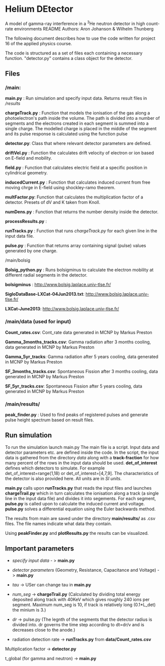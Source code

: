 # Helium DEtector
A model of gamma-ray interference in a $^3$He neutron detector in high count-rate environments
README
Authors:
Aron Johanson & Wilhelm Thunberg

The following document describes how to use the code written for project 16
of the applied physics course.

The code is structured as a set of files each containing a necessary function.
"detector.py" contains a class object for the detector.

## Files
### /main:

**main.py** : Run simulation and specify input data. Returns result files in */results* 


**chargeTrack.py** :  Function that models the ionisation of the gas along a photoelectron's path inside the volume.
    The path is divided into a number of segments and the electrons created in each segment is summed into
    a single charge. The modelled charge is placed in the middle of the segment and its pulse response 
    is calculated using the function pulse 
    
**detector.py**: Class that where relevant detector parameters are defined.

**driftVel.py** : Function the calculates drift velocity of electron or ion based on E-field and mobility.

**field.py** : Function that calculates electric field at a specific position in cylindrical geometry.

**inducedCurrent.py** :     Function that calculates induced current from free moving chrge in E-field using shockley-ramo theorem.

**multFactor.py**: Function that calculates the multiplication factor of a detector. Presets of dV and K taken from Knoll.

**numDens.py** :   Function that returns the number density inside the detector.

**processResults.py** : 

**runTracks.py** : Function that runs *chargeTrack.py* for each given line in the input data file.

**pulse.py** :   Function that returns array containing signal (pulse) values generated by one charge.


/main/bolsig

**Bolsig_python.py** : Runs bolsigminus to calculate the electron mobility at different radial segments in the detector.

**bolsigminus** : http://www.bolsig.laplace.univ-tlse.fr/

**SigloDataBase-LXCat-04Jun2013.txt**: http://www.bolsig.laplace.univ-tlse.fr/

**LXCat-June2013**: http://www.bolsig.laplace.univ-tlse.fr/

### /main/data (used for input)
**Count_rates.csv**: Cont_rate data generated in MCNP by Markus Preston

**Gamma_3months_tracks.csv**: Gamma radiation after 3 months cooling, data generated in MCNP by Markus Preston

**Gamma_5yr_tracks**:  Gamma radiation after 5 years cooling, data generated in MCNP by Markus Preston

**SF_3months_tracks.csv**:  Spontaneous Fission after 3 months cooling, data generated in MCNP by Markus Preston

**SF_5yr_tracks.csv**:  Spontaneous Fission after 5 years cooling, data generated in MCNP by Markus Preston

### /main/results/

**peak_finder.py** : Used to find peaks of registered pulses and generate pulse height spectrum based on result files.




## Run simulation
To run the simulation launch main.py
The main file is a script. Input data and detector parameters etc. are defined inside the code.
In the script, the input data is gathered from the directory *data* along with a **track-fraction** for how many percent of the rows in the input data should be used.
**det_of_interest** defines which detectors to simulate. For example det_of_interest=range(1,18)
or det_of_interest=[4,7,9].
The characteristics of the detector is also provided here. All units are in *SI units*.

**main.py** calls upon **runTracks.py** that reads the input files and launches **chargeTrail.py**
which in turn calculates the ionisation along a track (a single line in the input data file) and divides it into segements.
For each segment, **pulse.py** is called upon to calculate the induced current and voltage.
**pulse.py** solves a differential equation using the Euler backwards method.

The results from main are saved under the directory **main/results/** as .csv files. The file names indicate
what data they contain. 

Using **peakFinder.py** and **plotResults.py** the results can be visualized.

## Important parameters

- *specify input data* - > **main.py**

- *detector parameters* (Geometry, Resistance, Capacitance and Voltage) - > **main.py**

- *tau* -> USer can change tau in **main.py**

- *num_seg* -> **chargeTrail.py** (Calculated by dividing total energy deposited along track with 40KeV
which gives roughly 240 ions per segment. Maximum num_seg is 10, if track is relatively long (0.1*L_det) the minium is 3.)

- *dr* -> pulse.py (The legnth of the segments that the detector radius is divided into.
dr governs the time step according to dt=dr/v and is decreases close to the anode.)

- radiation detection rate -> **runTracks.py** from **data/Count_rates.csv**

Multiplication factor -> **detector.py**

t_global (for gamma and neutron) -> **main.py** 





